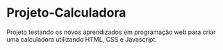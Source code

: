 # Projeto-Calculadora
Projeto testando os novos aprendizados em programação web para criar uma calculadora utilizando HTML, CSS e Javascript.
